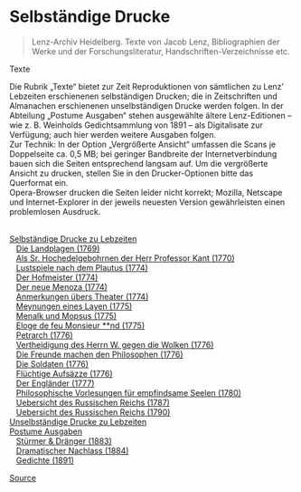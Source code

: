 # Selbständige Drucke

> Lenz-Archiv Heidelberg. Texte von Jacob Lenz, Bibliographien der Werke und der Forschungsliteratur, Handschriften-Verzeichnisse etc.

Texte

Die Rubrik „Texte“ bietet zur Zeit Reproduktionen von sämtlichen zu Lenz’ Lebzeiten erschienenen selbständigen Drucken; die in Zeitschriften und Almanachen erschienenen unselbständigen Drucke werden folgen. In der Abteilung „Postume Ausgaben“ stehen ausgewählte ältere Lenz-Editionen – wie z. B. Weinholds Gedichtsammlung von 1891 – als Digitalisate zur Verfügung; auch hier werden weitere Ausgaben folgen.  
Zur Technik: In der Option „Vergrößerte Ansicht“ umfassen die Scans je Doppelseite ca. 0,5 MB; bei geringer Bandbreite der Internetverbindung bauen sich die Seiten entsprechend langsam auf. Um die vergrößerte Ansicht zu drucken, stellen Sie in den Drucker-Optionen bitte das Querformat ein.  
Opera-Browser drucken die Seiten leider nicht korrekt; Mozilla, Netscape und Internet-Explorer in der jeweils neuesten Version gewährleisten einen problemlosen Ausdruck.  
 

[Selbständige Drucke zu Lebzeiten](moz-extension://d35bb3b2-ddfa-441d-8f41-a46474391c10/faksimiles.php?c=1)  
   [Die Landplagen (1769)](moz-extension://d35bb3b2-ddfa-441d-8f41-a46474391c10/faksimiles.php?t=1)  
   [Als Sr. Hochedelgebohrnen der Herr Professor Kant (1770)](moz-extension://d35bb3b2-ddfa-441d-8f41-a46474391c10/faksimiles.php?t=2)  
   [Lustspiele nach dem Plautus (1774)](moz-extension://d35bb3b2-ddfa-441d-8f41-a46474391c10/faksimiles.php?t=3)  
   [Der Hofmeister (1774)](moz-extension://d35bb3b2-ddfa-441d-8f41-a46474391c10/faksimiles.php?t=4)  
   [Der neue Menoza (1774)](moz-extension://d35bb3b2-ddfa-441d-8f41-a46474391c10/faksimiles.php?t=5)  
   [Anmerkungen übers Theater (1774)](moz-extension://d35bb3b2-ddfa-441d-8f41-a46474391c10/faksimiles.php?t=6)  
   [Meynungen eines Layen (1775)](moz-extension://d35bb3b2-ddfa-441d-8f41-a46474391c10/faksimiles.php?t=7)  
   [Menalk und Mopsus (1775)](moz-extension://d35bb3b2-ddfa-441d-8f41-a46474391c10/faksimiles.php?t=8)  
   [Eloge de feu Monsieur \*\*nd (1775)](moz-extension://d35bb3b2-ddfa-441d-8f41-a46474391c10/faksimiles.php?t=9)  
   [Petrarch (1776)](moz-extension://d35bb3b2-ddfa-441d-8f41-a46474391c10/faksimiles.php?t=10)  
   [Vertheidigung des Herrn W. gegen die Wolken (1776)](moz-extension://d35bb3b2-ddfa-441d-8f41-a46474391c10/faksimiles.php?t=11)  
   [Die Freunde machen den Philosophen (1776)](moz-extension://d35bb3b2-ddfa-441d-8f41-a46474391c10/faksimiles.php?t=12)  
   [Die Soldaten (1776)](moz-extension://d35bb3b2-ddfa-441d-8f41-a46474391c10/faksimiles.php?t=13)  
   [Flüchtige Aufsäzze (1776)](moz-extension://d35bb3b2-ddfa-441d-8f41-a46474391c10/faksimiles.php?t=14)  
   [Der Engländer (1777)](moz-extension://d35bb3b2-ddfa-441d-8f41-a46474391c10/faksimiles.php?t=15)  
   [Philosophische Vorlesungen für empfindsame Seelen (1780)](moz-extension://d35bb3b2-ddfa-441d-8f41-a46474391c10/faksimiles.php?t=16)  
   [Uebersicht des Russischen Reichs (1787)](moz-extension://d35bb3b2-ddfa-441d-8f41-a46474391c10/faksimiles.php?t=17)  
   [Uebersicht des Russischen Reichs (1790)](moz-extension://d35bb3b2-ddfa-441d-8f41-a46474391c10/faksimiles.php?t=18)  
[Unselbständige Drucke zu Lebzeiten](moz-extension://d35bb3b2-ddfa-441d-8f41-a46474391c10/faksimiles.php?c=2)  
[Postume Ausgaben](moz-extension://d35bb3b2-ddfa-441d-8f41-a46474391c10/faksimiles.php?c=3)  
   [Stürmer & Dränger (1883)](moz-extension://d35bb3b2-ddfa-441d-8f41-a46474391c10/faksimiles.php?t=19)  
   [Dramatischer Nachlass (1884)](moz-extension://d35bb3b2-ddfa-441d-8f41-a46474391c10/faksimiles.php?t=20)  
   [Gedichte (1891)](moz-extension://d35bb3b2-ddfa-441d-8f41-a46474391c10/faksimiles.php?t=21)


[Source](https://jacoblenz.de/faksimiles.php)